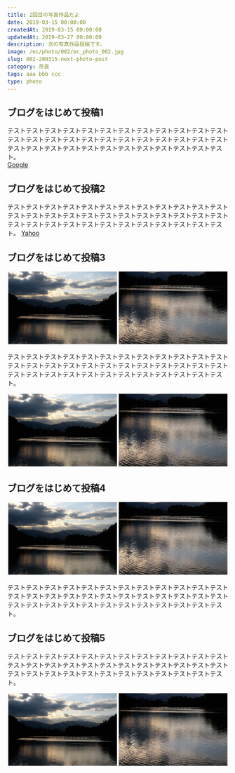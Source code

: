 ```yaml
---
title: 2回目の写真作品だよ
date: 2019-03-15 00:00:00
createdAt: 2019-03-15 00:00:00
updatedAt: 2019-03-27 00:00:00
description: 次の写真作品投稿です。
image: /ec/photo/002/ec_photo_002.jpg
slug: 002-200315-next-photo-post
category: 奈良
tags: aaa bbb ccc
type: photo
---
```


## ブログをはじめて投稿1

テストテストテストテストテストテストテストテストテストテストテストテストテストテストテストテストテストテストテストテストテストテストテストテストテストテストテストテストテストテストテストテストテストテストテストテスト。  
[Google](https://www.google.co.jp/)
  
## ブログをはじめて投稿2

テストテストテストテストテストテストテストテストテストテストテストテストテストテストテストテストテストテストテストテストテストテストテストテストテストテストテストテストテストテストテストテストテストテストテストテスト。
[Yahoo](https://www.yahoo.co.jp/)

## ブログをはじめて投稿3

![画像テスト](img/sample.jpg "サンプル")

テストテストテストテストテストテストテストテストテストテストテストテストテストテストテストテストテストテストテストテストテストテストテストテストテストテストテストテストテストテストテストテストテストテストテストテスト。

![画像テスト](img/sample.jpg "サンプル")

## ブログをはじめて投稿4

![画像テスト](img/sample.jpg "サンプル")

テストテストテストテストテストテストテストテストテストテストテストテストテストテストテストテストテストテストテストテストテストテストテストテストテストテストテストテストテストテストテストテストテストテストテストテスト。

## ブログをはじめて投稿5

テストテストテストテストテストテストテストテストテストテストテストテストテストテストテストテストテストテストテストテストテストテストテストテストテストテストテストテストテストテストテストテストテストテストテストテスト。

![画像テスト](img/sample.jpg "サンプル")
